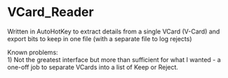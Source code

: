 # VCard_Reader
Written in AutoHotKey to extract details from a single VCard (V-Card) and export bits to keep in one file (with a separate file to log rejects)

Known problems:
<br>1) Not the greatest interface but more than sufficient for what I wanted - a one-off job to separate VCards into a list of Keep or Reject.
  
